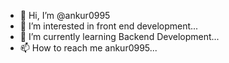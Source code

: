 - 👋 Hi, I’m @ankur0995
- 👀 I’m interested in front end development...
- 🌱 I’m currently learning  Backend Development...
- 📫 How to reach me ankur0995...


<!---
ankur0995/ankur0995 is a ✨ special ✨ repository because its `README.md` (this file) appears on your GitHub profile.
You can click the Preview link to take a look at your changes.
--->
